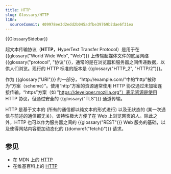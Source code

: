 ```yaml
---
title: HTTP
slug: Glossary/HTTP
l10n:
  sourceCommit: 409978ee3d2edd2b045adfbe39769b2dae6f31ea
---
```


{{GlossarySidebar}}

超文本传输协议（**HTTP**，HyperText Transfer Protocol）是用于在 {{glossary("World Wide Web", "Web")}} 上传输超媒体文件的底层网络{{glossary("protocol", "协议")}}，通常的是在浏览器和服务器之间传递数据，以供人们浏览。现行的 HTTP 标准的版本是 {{glossary("HTTP_2", "HTTP/2")}}。

作为 {{glossary("URI")}} 的一部分，“http\://example.com/”中的“http”被称为“方案（scheme）”。使用“http”方案的资源通常使用 HTTP 协议通过未加密连接传输。“https”方案（如 "https://developer.mozilla.org"）表示资源是使用 HTTP 协议，但通过安全的 {{glossary("TLS")}} 通道传输。

HTTP 是基于文本的 (所有的通信都以纯文本的形式进行) 以及无状态的 (某一次通信与前述的通信都无关)，该特性极大方便了在 Web 上浏览网页的人。除此之外，HTTP 也可以作为服务器之间的 {{glossary("REST")}} Web 服务的基础，以及使得网站内容更加动态化的 {{domxref("fetch()")}} 请求。

## 参见

- 在 MDN 上的 [HTTP](/zh-CN/docs/Web/HTTP)
- 在维基百科上的 [HTTP](https://zh.wikipedia.org/wiki/超文本传输协议)
